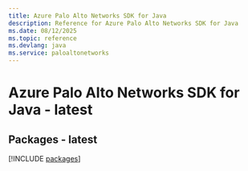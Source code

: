 ```yaml
---
title: Azure Palo Alto Networks SDK for Java
description: Reference for Azure Palo Alto Networks SDK for Java
ms.date: 08/12/2025
ms.topic: reference
ms.devlang: java
ms.service: paloaltonetworks
---
```

# Azure Palo Alto Networks SDK for Java - latest
## Packages - latest
[!INCLUDE [packages](palo-alto-networks-index.md)]